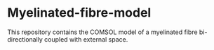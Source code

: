 # Myelinated-fibre-model

This repository contains the COMSOL model of a myelinated fibre bi-directionally coupled with external space. 
